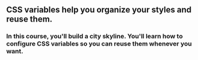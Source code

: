 ## CSS variables help you organize your styles and reuse them.

### In this course, you'll build a city skyline. You'll learn how to configure CSS variables so you can reuse them whenever you want.